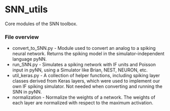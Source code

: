# SNN_utils

Core modules of the SNN toolbox.


### File overview

* convert_to_SNN.py - Module used to convert an analog to a spiking neural network.
    Returns the spiking model in the simulator-independent language pyNN.
* run_SNN.py - Simulates a spiking network with IF units and Poisson input in pyNN, using
    a Simulator like Brian, NEST, NEURON, etc.
* util_keras.py - A collection of helper functions, including spiking layer classes derived from
    Keras layers, which were used to implement our own IF spiking simulator.
    Not needed when converting and running the SNN in pyNN.
* normalization - Normalize the weights of a network. The weights of each layer are normalized with respect to the maximum
    activation.
